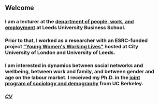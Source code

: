 
## Welcome

### I am a lecturer at the [department of people, work, and employment](https://business.leeds.ac.uk/departments-people-work-employment) at Leeds University Business School.
### Prior to that, I worked as a researcher with an ESRC-funded project ["Young Women's Working Lives"](https://ywworking.co.uk/) hosted at City University of London and University of Leeds. 
### I am interested in dynamics between social networks and wellbeing, between work and family, and between gender and age on the labour market. I received my Ph.D. in the [joint program of sociology and demography](https://grad.berkeley.edu/program/sociology-demography/) from UC Berkeley.

### [*CV*](https://github.com/Mia-Zhong/miazhong.github.io/blob/main/CV_Lecturer_website_Jan25.pdf)
